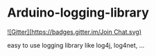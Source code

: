 Arduino-logging-library
=======================
[![Gitter](https://badges.gitter.im/Join Chat.svg)](https://gitter.im/jeroendoggen/Arduino-logging-library?utm_source=badge&utm_medium=badge&utm_campaign=pr-badge&utm_content=badge)

easy to use logging library like log4j, log4net, ...
